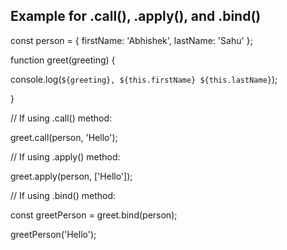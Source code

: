 ## Example for .call(), .apply(), and .bind()

const person = {
           	firstName: 'Abhishek',
           	lastName: 'Sahu'
   	};


function greet(greeting) {

  console.log(`${greeting}, ${this.firstName} ${this.lastName}`);
  
}

// If using .call() method:

greet.call(person, 'Hello');


// If using .apply() method:

greet.apply(person, ['Hello']);


// If using .bind() method:

const greetPerson = greet.bind(person);

greetPerson('Hello');
